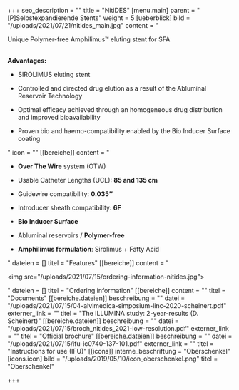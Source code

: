 +++
seo_description = ""
title = "NitiDES"
[menu.main]
parent = "[P]Selbstexpandierende Stents"
weight = 5
[ueberblick]
bild = "/uploads/2021/07/21/nitides_main.jpg"
content = "<p>Unique Polymer-free Amphilimus™ eluting stent for SFA</p><p></p><p><br><strong>Advantages:</strong></p><ul><li><p>SIROLIMUS eluting stent</p></li><li><p>Controlled and directed drug elution as a result of the Abluminal Reservoir Technology</p></li><li><p>Optimal efficacy achieved through an homogeneous drug distribution and improved bioavailability</p></li><li><p>Proven bio and haemo-compatibility enabled by the Bio Inducer Surface coating</p></li></ul>"
icon = ""
[[bereiche]]
content = "<ul><li><p><strong>Over The Wire</strong> system (OTW)</p></li><li><p>Usable Catheter Lengths (UCL): <strong>85 and 135 cm</strong></p></li><li><p>Guidewire compatibility: <strong>0.035’’</strong></p></li><li><p>Introducer sheath compatibility: <strong>6F</strong></p></li><li><p><strong>Bio Inducer Surface</strong></p></li><li><p>Abluminal reservoirs / <strong>Polymer-free</strong></p></li><li><p><strong>Amphilimus formulation</strong>: Sirolimus + Fatty Acid</p></li></ul>"
dateien = []
titel = "Features"
[[bereiche]]
content = "<p><img src=\"/uploads/2021/07/15/ordering-information-nitides.jpg\"></p>"
dateien = []
titel = "Ordering information"
[[bereiche]]
content = ""
titel = "Documents"
[[bereiche.dateien]]
beschreibung = ""
datei = "/uploads/2021/07/15/04-alvimedica-simposium-linc-2020-scheinert.pdf"
externer_link = ""
titel = "The ILLUMINA study: 2-year-results (D. Scheinert)"
[[bereiche.dateien]]
beschreibung = ""
datei = "/uploads/2021/07/15/broch_nitides_2021-low-resolution.pdf"
externer_link = ""
titel = "Official brochure"
[[bereiche.dateien]]
beschreibung = ""
datei = "/uploads/2021/07/15/ifu-ic0740-137-101.pdf"
externer_link = ""
titel = "Instructions for use (IFU)"
[[icons]]
interne_beschriftung = "Oberschenkel"
[icons.icon]
bild = "/uploads/2019/05/10/icon_oberschenkel.png"
titel = "Oberschenkel"

+++
